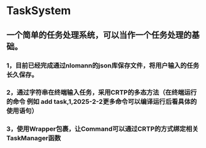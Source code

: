 # TaskSystem
## 一个简单的任务处理系统，可以当作一个任务处理的基础。

### 1，目前已经完成通过nlomann的json库保存文件，将用户输入的任务长久保存。
### 2，通过字符串在终端输入任务，采用CRTP的多态方法（在终端运行的命令 例如 add task,1,2025-2-2更多命令可以编译运行后看具体的使用语句）
### 3，使用Wrapper包裹，让Command可以通过CRTP的方式绑定相关TaskManager函数
